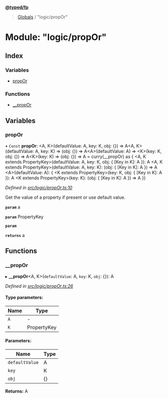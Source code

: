 **[@typed/fp](../README.md)**

> [Globals](../globals.md) / "logic/propOr"

# Module: "logic/propOr"

## Index

### Variables

* [propOr](_logic_propor_.md#propor)

### Functions

* [\_\_propOr](_logic_propor_.md#__propor)

## Variables

### propOr

• `Const` **propOr**: \<A, K>(defaultValue: A, key: K, obj: {}) => A\<A, K>(defaultValue: A, key: K) => (obj: {}) => A\<A>(defaultValue: A) => \<K>(key: K, obj: {}) => A\<K>(key: K) => (obj: {}) => A = curry(\_\_propOr) as { \<A, K extends PropertyKey>(defaultValue: A, key: K, obj: { [Key in K]: A }): A \<A, K extends PropertyKey>(defaultValue: A, key: K): (obj: { [Key in K]: A }) => A \<A>(defaultValue: A): { \<K extends PropertyKey>(key: K, obj: { [Key in K]: A }): A \<K extends PropertyKey>(key: K): (obj: { [Key in K]: A }) => A }}

*Defined in [src/logic/propOr.ts:10](https://github.com/TylorS/typed-fp/blob/f27ba3e/src/logic/propOr.ts#L10)*

Get the value of a property if present or use default value.

**`param`** a

**`param`** PropertyKey

**`param`** 

**`returns`** a

## Functions

### \_\_propOr

▸ **__propOr**\<A, K>(`defaultValue`: A, `key`: K, `obj`: {}): A

*Defined in [src/logic/propOr.ts:26](https://github.com/TylorS/typed-fp/blob/f27ba3e/src/logic/propOr.ts#L26)*

#### Type parameters:

Name | Type |
------ | ------ |
`A` | - |
`K` | PropertyKey |

#### Parameters:

Name | Type |
------ | ------ |
`defaultValue` | A |
`key` | K |
`obj` | {} |

**Returns:** A
